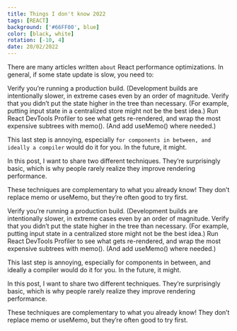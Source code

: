 ```yaml
---
title: Things I don't know 2022
tags: [REACT]
background: ['#66FF00', blue]
color: [black, white]
rotation: [-10, 4]
date: 20/02/2022
---
```


There are many articles written `about` React performance optimizations. In general, if some state update is slow, you need to:

Verify you’re running a production build. (Development builds are intentionally slower, in extreme cases even by an order of magnitude.
Verify that you didn’t put the state higher in the tree than necessary. (For example, putting input state in a centralized store might not be the best idea.)
Run React DevTools Profiler to see what gets re-rendered, and wrap the most expensive subtrees with memo(). (And add useMemo() where needed.)

This last step is annoying, especially ``for components in between, and ideally a compiler`` would do it for you. In the future, it might.

In this post, I want to share two different techniques. They’re surprisingly basic, which is why people rarely realize they improve rendering performance.

These techniques are complementary to what you already know! They don’t replace memo or useMemo, but they’re often good to try first.

Verify you’re running a production build. (Development builds are intentionally slower, in extreme cases even by an order of magnitude.
Verify that you didn’t put the state higher in the tree than necessary. (For example, putting input state in a centralized store might not be the best idea.)
Run React DevTools Profiler to see what gets re-rendered, and wrap the most expensive subtrees with memo(). (And add useMemo() where needed.)

This last step is annoying, especially for components in between, and ideally a compiler would do it for you. In the future, it might.

In this post, I want to share two different techniques. They’re surprisingly basic, which is why people rarely realize they improve rendering performance.

These techniques are complementary to what you already know! They don’t replace memo or useMemo, but they’re often good to try first.
